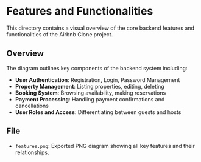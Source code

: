 # Features and Functionalities

This directory contains a visual overview of the core backend features and functionalities of the Airbnb Clone project.

## Overview

The diagram outlines key components of the backend system including:

- **User Authentication**: Registration, Login, Password Management
- **Property Management**: Listing properties, editing, deleting
- **Booking System**: Browsing availability, making reservations
- **Payment Processing**: Handling payment confirmations and cancellations
- **User Roles and Access**: Differentiating between guests and hosts

## File

- `features.png`: Exported PNG diagram showing all key features and their relationships.
